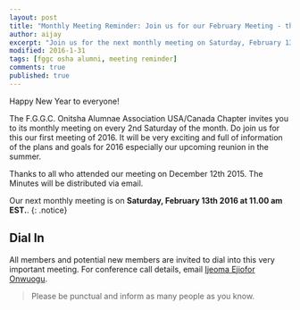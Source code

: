 ```yaml
---
layout: post
title: "Monthly Meeting Reminder: Join us for our February Meeting - the first of 2016"
author: aijay
excerpt: "Join us for the next monthly meeting on Saturday, February 13, 2016 at 11am EST."
modified: 2016-1-31
tags: [fggc osha alumni, meeting reminder]
comments: true
published: true
---
```


Happy New Year to everyone!

The F.G.G.C. Onitsha Alumnae Association USA/Canada Chapter invites you to its monthly meeting on every 2nd Saturday of the month. Do join us for this our first meeting of 2016. It will be very exciting and full of information of the plans and goals for 2016 especially our upcoming reunion in the summer.

Thanks to all who attended our meeting on December 12th 2015. The Minutes will be distributed via email.


Our next monthly meeting is on **Saturday, February 13th 2016 at 11.00 am EST.**. 
{: .notice} 

## Dial In 
All members and potential new members are invited to dial into this very important meeting. For conference call details, email [Ijeoma Ejiofor Onwuogu](mailto:ijeoma.ejiofor@fggconitsha.com).

> Please be punctual and inform as many people as you know.

